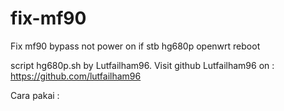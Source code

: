 # fix-mf90
Fix mf90 bypass not power on if stb hg680p openwrt reboot

script hg680p.sh by Lutfailham96.
Visit github Lutfailham96 on : https://github.com/lutfailham96

Cara pakai :

